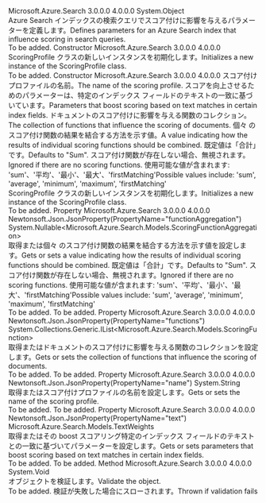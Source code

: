 <Type Name="ScoringProfile" FullName="Microsoft.Azure.Search.Models.ScoringProfile">
  <TypeSignature Language="C#" Value="public class ScoringProfile" />
  <TypeSignature Language="ILAsm" Value=".class public auto ansi beforefieldinit ScoringProfile extends System.Object" />
  <TypeSignature Language="DocId" Value="T:Microsoft.Azure.Search.Models.ScoringProfile" />
  <TypeSignature Language="VB.NET" Value="Public Class ScoringProfile" />
  <TypeSignature Language="F#" Value="type ScoringProfile = class" />
  <AssemblyInfo>
    <AssemblyName>Microsoft.Azure.Search</AssemblyName>
    <AssemblyVersion>3.0.0.0</AssemblyVersion>
    <AssemblyVersion>4.0.0.0</AssemblyVersion>
  </AssemblyInfo>
  <Base>
    <BaseTypeName>System.Object</BaseTypeName>
  </Base>
  <Interfaces />
  <Docs>
    <summary>
            <span data-ttu-id="58be6-101">Azure Search インデックスの検索クエリでスコア付けに影響を与えるパラメーターを定義します。</span><span class="sxs-lookup"><span data-stu-id="58be6-101">Defines parameters for an Azure Search index that influence scoring in search queries.</span></span>
            <see href="https://docs.microsoft.com/rest/api/searchservice/Add-scoring-profiles-to-a-search-index" /></summary>
    <remarks>To be added.</remarks>
  </Docs>
  <Members>
    <Member MemberName=".ctor">
      <MemberSignature Language="C#" Value="public ScoringProfile ();" />
      <MemberSignature Language="ILAsm" Value=".method public hidebysig specialname rtspecialname instance void .ctor() cil managed" />
      <MemberSignature Language="DocId" Value="M:Microsoft.Azure.Search.Models.ScoringProfile.#ctor" />
      <MemberSignature Language="VB.NET" Value="Public Sub New ()" />
      <MemberType>Constructor</MemberType>
      <AssemblyInfo>
        <AssemblyName>Microsoft.Azure.Search</AssemblyName>
        <AssemblyVersion>3.0.0.0</AssemblyVersion>
        <AssemblyVersion>4.0.0.0</AssemblyVersion>
      </AssemblyInfo>
      <Parameters />
      <Docs>
        <summary>
            <span data-ttu-id="58be6-102">ScoringProfile クラスの新しいインスタンスを初期化します。</span><span class="sxs-lookup"><span data-stu-id="58be6-102">Initializes a new instance of the ScoringProfile class.</span></span>
            </summary>
        <remarks>To be added.</remarks>
      </Docs>
    </Member>
    <Member MemberName=".ctor">
      <MemberSignature Language="C#" Value="public ScoringProfile (string name, Microsoft.Azure.Search.Models.TextWeights textWeights = null, System.Collections.Generic.IList&lt;Microsoft.Azure.Search.Models.ScoringFunction&gt; functions = null, Nullable&lt;Microsoft.Azure.Search.Models.ScoringFunctionAggregation&gt; functionAggregation = null);" />
      <MemberSignature Language="ILAsm" Value=".method public hidebysig specialname rtspecialname instance void .ctor(string name, class Microsoft.Azure.Search.Models.TextWeights textWeights, class System.Collections.Generic.IList`1&lt;class Microsoft.Azure.Search.Models.ScoringFunction&gt; functions, valuetype System.Nullable`1&lt;valuetype Microsoft.Azure.Search.Models.ScoringFunctionAggregation&gt; functionAggregation) cil managed" />
      <MemberSignature Language="DocId" Value="M:Microsoft.Azure.Search.Models.ScoringProfile.#ctor(System.String,Microsoft.Azure.Search.Models.TextWeights,System.Collections.Generic.IList{Microsoft.Azure.Search.Models.ScoringFunction},System.Nullable{Microsoft.Azure.Search.Models.ScoringFunctionAggregation})" />
      <MemberSignature Language="F#" Value="new Microsoft.Azure.Search.Models.ScoringProfile : string * Microsoft.Azure.Search.Models.TextWeights * System.Collections.Generic.IList&lt;Microsoft.Azure.Search.Models.ScoringFunction&gt; * Nullable&lt;Microsoft.Azure.Search.Models.ScoringFunctionAggregation&gt; -&gt; Microsoft.Azure.Search.Models.ScoringProfile" Usage="new Microsoft.Azure.Search.Models.ScoringProfile (name, textWeights, functions, functionAggregation)" />
      <MemberType>Constructor</MemberType>
      <AssemblyInfo>
        <AssemblyName>Microsoft.Azure.Search</AssemblyName>
        <AssemblyVersion>3.0.0.0</AssemblyVersion>
        <AssemblyVersion>4.0.0.0</AssemblyVersion>
      </AssemblyInfo>
      <Parameters>
        <Parameter Name="name" Type="System.String" />
        <Parameter Name="textWeights" Type="Microsoft.Azure.Search.Models.TextWeights" />
        <Parameter Name="functions" Type="System.Collections.Generic.IList&lt;Microsoft.Azure.Search.Models.ScoringFunction&gt;" />
        <Parameter Name="functionAggregation" Type="System.Nullable&lt;Microsoft.Azure.Search.Models.ScoringFunctionAggregation&gt;" />
      </Parameters>
      <Docs>
        <param name="name"><span data-ttu-id="58be6-103">スコア付けプロファイルの名前。</span><span class="sxs-lookup"><span data-stu-id="58be6-103">The name of the scoring profile.</span></span></param>
        <param name="textWeights"><span data-ttu-id="58be6-104">スコアを向上させるためのパラメーターは、特定のインデックス フィールドのテキストの一致に基づいています。</span><span class="sxs-lookup"><span data-stu-id="58be6-104">Parameters that boost scoring based on text matches in certain index fields.</span></span></param>
        <param name="functions"><span data-ttu-id="58be6-105">ドキュメントのスコア付けに影響を与える関数のコレクション。</span><span class="sxs-lookup"><span data-stu-id="58be6-105">The collection of functions that influence the scoring of documents.</span></span></param>
        <param name="functionAggregation"><span data-ttu-id="58be6-106">個々 のスコア付け関数の結果を結合する方法を示す値。</span><span class="sxs-lookup"><span data-stu-id="58be6-106">A value indicating how the results of individual scoring functions should be combined.</span></span>
            <span data-ttu-id="58be6-107">既定値は「合計」です。</span><span class="sxs-lookup"><span data-stu-id="58be6-107">Defaults to "Sum".</span></span> <span data-ttu-id="58be6-108">スコア付け関数が存在しない場合、無視されます。</span><span class="sxs-lookup"><span data-stu-id="58be6-108">Ignored if there are no scoring functions.</span></span>
            <span data-ttu-id="58be6-109">使用可能な値が含まれます: 'sum'、'平均'、'最小'、'最大'、'firstMatching'</span><span class="sxs-lookup"><span data-stu-id="58be6-109">Possible values include: 'sum', 'average', 'minimum', 'maximum', 'firstMatching'</span></span></param>
        <summary>
            <span data-ttu-id="58be6-110">ScoringProfile クラスの新しいインスタンスを初期化します。</span><span class="sxs-lookup"><span data-stu-id="58be6-110">Initializes a new instance of the ScoringProfile class.</span></span>
            </summary>
        <remarks>To be added.</remarks>
      </Docs>
    </Member>
    <Member MemberName="FunctionAggregation">
      <MemberSignature Language="C#" Value="public Nullable&lt;Microsoft.Azure.Search.Models.ScoringFunctionAggregation&gt; FunctionAggregation { get; set; }" />
      <MemberSignature Language="ILAsm" Value=".property instance valuetype System.Nullable`1&lt;valuetype Microsoft.Azure.Search.Models.ScoringFunctionAggregation&gt; FunctionAggregation" />
      <MemberSignature Language="DocId" Value="P:Microsoft.Azure.Search.Models.ScoringProfile.FunctionAggregation" />
      <MemberSignature Language="VB.NET" Value="Public Property FunctionAggregation As Nullable(Of ScoringFunctionAggregation)" />
      <MemberSignature Language="F#" Value="member this.FunctionAggregation : Nullable&lt;Microsoft.Azure.Search.Models.ScoringFunctionAggregation&gt; with get, set" Usage="Microsoft.Azure.Search.Models.ScoringProfile.FunctionAggregation" />
      <MemberType>Property</MemberType>
      <AssemblyInfo>
        <AssemblyName>Microsoft.Azure.Search</AssemblyName>
        <AssemblyVersion>3.0.0.0</AssemblyVersion>
        <AssemblyVersion>4.0.0.0</AssemblyVersion>
      </AssemblyInfo>
      <Attributes>
        <Attribute>
          <AttributeName>Newtonsoft.Json.JsonProperty(PropertyName="functionAggregation")</AttributeName>
        </Attribute>
      </Attributes>
      <ReturnValue>
        <ReturnType>System.Nullable&lt;Microsoft.Azure.Search.Models.ScoringFunctionAggregation&gt;</ReturnType>
      </ReturnValue>
      <Docs>
        <summary>
            <span data-ttu-id="58be6-111">取得または個々 のスコア付け関数の結果を結合する方法を示す値を設定します。</span><span class="sxs-lookup"><span data-stu-id="58be6-111">Gets or sets a value indicating how the results of individual scoring functions should be combined.</span></span> <span data-ttu-id="58be6-112">既定値は「合計」です。</span><span class="sxs-lookup"><span data-stu-id="58be6-112">Defaults to "Sum".</span></span> <span data-ttu-id="58be6-113">スコア付け関数が存在しない場合、無視されます。</span><span class="sxs-lookup"><span data-stu-id="58be6-113">Ignored if there are no scoring functions.</span></span> <span data-ttu-id="58be6-114">使用可能な値が含まれます: 'sum'、'平均'、'最小'、'最大'、'firstMatching'</span><span class="sxs-lookup"><span data-stu-id="58be6-114">Possible values include: 'sum', 'average', 'minimum', 'maximum', 'firstMatching'</span></span>
            </summary>
        <value>To be added.</value>
        <remarks>To be added.</remarks>
      </Docs>
    </Member>
    <Member MemberName="Functions">
      <MemberSignature Language="C#" Value="public System.Collections.Generic.IList&lt;Microsoft.Azure.Search.Models.ScoringFunction&gt; Functions { get; set; }" />
      <MemberSignature Language="ILAsm" Value=".property instance class System.Collections.Generic.IList`1&lt;class Microsoft.Azure.Search.Models.ScoringFunction&gt; Functions" />
      <MemberSignature Language="DocId" Value="P:Microsoft.Azure.Search.Models.ScoringProfile.Functions" />
      <MemberSignature Language="VB.NET" Value="Public Property Functions As IList(Of ScoringFunction)" />
      <MemberSignature Language="F#" Value="member this.Functions : System.Collections.Generic.IList&lt;Microsoft.Azure.Search.Models.ScoringFunction&gt; with get, set" Usage="Microsoft.Azure.Search.Models.ScoringProfile.Functions" />
      <MemberType>Property</MemberType>
      <AssemblyInfo>
        <AssemblyName>Microsoft.Azure.Search</AssemblyName>
        <AssemblyVersion>3.0.0.0</AssemblyVersion>
        <AssemblyVersion>4.0.0.0</AssemblyVersion>
      </AssemblyInfo>
      <Attributes>
        <Attribute>
          <AttributeName>Newtonsoft.Json.JsonProperty(PropertyName="functions")</AttributeName>
        </Attribute>
      </Attributes>
      <ReturnValue>
        <ReturnType>System.Collections.Generic.IList&lt;Microsoft.Azure.Search.Models.ScoringFunction&gt;</ReturnType>
      </ReturnValue>
      <Docs>
        <summary>
            <span data-ttu-id="58be6-115">取得またはドキュメントのスコア付けに影響を与える関数のコレクションを設定します。</span><span class="sxs-lookup"><span data-stu-id="58be6-115">Gets or sets the collection of functions that influence the scoring of documents.</span></span>
            </summary>
        <value>To be added.</value>
        <remarks>To be added.</remarks>
      </Docs>
    </Member>
    <Member MemberName="Name">
      <MemberSignature Language="C#" Value="public string Name { get; set; }" />
      <MemberSignature Language="ILAsm" Value=".property instance string Name" />
      <MemberSignature Language="DocId" Value="P:Microsoft.Azure.Search.Models.ScoringProfile.Name" />
      <MemberSignature Language="VB.NET" Value="Public Property Name As String" />
      <MemberSignature Language="F#" Value="member this.Name : string with get, set" Usage="Microsoft.Azure.Search.Models.ScoringProfile.Name" />
      <MemberType>Property</MemberType>
      <AssemblyInfo>
        <AssemblyName>Microsoft.Azure.Search</AssemblyName>
        <AssemblyVersion>3.0.0.0</AssemblyVersion>
        <AssemblyVersion>4.0.0.0</AssemblyVersion>
      </AssemblyInfo>
      <Attributes>
        <Attribute>
          <AttributeName>Newtonsoft.Json.JsonProperty(PropertyName="name")</AttributeName>
        </Attribute>
      </Attributes>
      <ReturnValue>
        <ReturnType>System.String</ReturnType>
      </ReturnValue>
      <Docs>
        <summary>
            <span data-ttu-id="58be6-116">取得またはスコア付けプロファイルの名前を設定します。</span><span class="sxs-lookup"><span data-stu-id="58be6-116">Gets or sets the name of the scoring profile.</span></span>
            </summary>
        <value>To be added.</value>
        <remarks>To be added.</remarks>
      </Docs>
    </Member>
    <Member MemberName="TextWeights">
      <MemberSignature Language="C#" Value="public Microsoft.Azure.Search.Models.TextWeights TextWeights { get; set; }" />
      <MemberSignature Language="ILAsm" Value=".property instance class Microsoft.Azure.Search.Models.TextWeights TextWeights" />
      <MemberSignature Language="DocId" Value="P:Microsoft.Azure.Search.Models.ScoringProfile.TextWeights" />
      <MemberSignature Language="VB.NET" Value="Public Property TextWeights As TextWeights" />
      <MemberSignature Language="F#" Value="member this.TextWeights : Microsoft.Azure.Search.Models.TextWeights with get, set" Usage="Microsoft.Azure.Search.Models.ScoringProfile.TextWeights" />
      <MemberType>Property</MemberType>
      <AssemblyInfo>
        <AssemblyName>Microsoft.Azure.Search</AssemblyName>
        <AssemblyVersion>3.0.0.0</AssemblyVersion>
        <AssemblyVersion>4.0.0.0</AssemblyVersion>
      </AssemblyInfo>
      <Attributes>
        <Attribute>
          <AttributeName>Newtonsoft.Json.JsonProperty(PropertyName="text")</AttributeName>
        </Attribute>
      </Attributes>
      <ReturnValue>
        <ReturnType>Microsoft.Azure.Search.Models.TextWeights</ReturnType>
      </ReturnValue>
      <Docs>
        <summary>
            <span data-ttu-id="58be6-117">取得またはその boost スコアリング特定のインデックス フィールドのテキストとの一致に基づいてパラメーターを設定します。</span><span class="sxs-lookup"><span data-stu-id="58be6-117">Gets or sets parameters that boost scoring based on text matches in certain index fields.</span></span>
            </summary>
        <value>To be added.</value>
        <remarks>To be added.</remarks>
      </Docs>
    </Member>
    <Member MemberName="Validate">
      <MemberSignature Language="C#" Value="public virtual void Validate ();" />
      <MemberSignature Language="ILAsm" Value=".method public hidebysig newslot virtual instance void Validate() cil managed" />
      <MemberSignature Language="DocId" Value="M:Microsoft.Azure.Search.Models.ScoringProfile.Validate" />
      <MemberSignature Language="VB.NET" Value="Public Overridable Sub Validate ()" />
      <MemberSignature Language="F#" Value="abstract member Validate : unit -&gt; unit&#xA;override this.Validate : unit -&gt; unit" Usage="scoringProfile.Validate " />
      <MemberType>Method</MemberType>
      <AssemblyInfo>
        <AssemblyName>Microsoft.Azure.Search</AssemblyName>
        <AssemblyVersion>3.0.0.0</AssemblyVersion>
        <AssemblyVersion>4.0.0.0</AssemblyVersion>
      </AssemblyInfo>
      <ReturnValue>
        <ReturnType>System.Void</ReturnType>
      </ReturnValue>
      <Parameters />
      <Docs>
        <summary>
            <span data-ttu-id="58be6-118">オブジェクトを検証します。</span><span class="sxs-lookup"><span data-stu-id="58be6-118">Validate the object.</span></span>
            </summary>
        <remarks>To be added.</remarks>
        <exception cref="T:Microsoft.Rest.ValidationException">
            <span data-ttu-id="58be6-119">検証が失敗した場合にスローされます。</span><span class="sxs-lookup"><span data-stu-id="58be6-119">Thrown if validation fails</span></span>
            </exception>
      </Docs>
    </Member>
  </Members>
</Type>